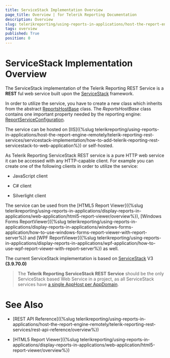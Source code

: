 ```yaml
---
title: ServiceStack Implementation Overview
page_title: Overview | for Telerik Reporting Documentation
description: Overview
slug: telerikreporting/using-reports-in-applications/host-the-report-engine-remotely/telerik-reporting-rest-services/servicestack-implementation/overview
tags: overview
published: True
position: 0
---
```


# ServiceStack Implementation Overview



The ServiceStack implementation of the Telerik Reporting REST Service is a __REST__ ful web service         built upon the  [ServiceStack](https://servicestack.net/)  framework.       

In order to utilize the service, you have to create a new class which inherits from the abstract            [ReportsHostBase](/reporting/api/Telerik.Reporting.Services.ServiceStack.ReportsHostBase)            class. The *ReportsHostBase*  class contains one important property needed by the reporting           engine:  [ReportServiceConfiguration](/reporting/api/Telerik.Reporting.Services.ServiceStack.ReportsHostBase#Telerik_Reporting_Services_ServiceStack_ReportsHostBase_ReportServiceConfiguration).         

The service can be hosted on [IIS]({%slug telerikreporting/using-reports-in-applications/host-the-report-engine-remotely/telerik-reporting-rest-services/servicestack-implementation/how-to-add-telerik-reporting-rest-servicestack-to-web-application%}) or self-hosted.         

As Telerik Reporting ServiceStack REST service is a pure HTTP web service it can be accessed           with any HTTP-capable client. For example you can create one of the following clients in order           to utilize the service:         

* JavaScript client

* C# client

* Silverlight client

The service can be used from the [HTML5 Report Viewer]({%slug telerikreporting/using-reports-in-applications/display-reports-in-applications/web-application/html5-report-viewer/overview%}),           [Windows Forms ReportViewer]({%slug telerikreporting/using-reports-in-applications/display-reports-in-applications/windows-forms-application/how-to-use-windows-forms-report-viewer-with-report-server%})           and [WPF ReportViewer]({%slug telerikreporting/using-reports-in-applications/display-reports-in-applications/wpf-application/how-to-use-wpf-report-viewer-with-report-server%}) as well.         

The current ServiceStack implementation is based on            [ServiceStack](https://servicestack.net/)            V3 __(3.9.70.0)__ 

> The  __Telerik Reporting ServiceStack REST Service__ should be the only ServiceStack based Web Service in a project, as all ServiceStack services have  [a single AppHost per AppDomain](              http://mono.servicestack.net/ServiceStack.Hello/#AppHost            ).           

# See Also

 

* [REST API Reference]({%slug telerikreporting/using-reports-in-applications/host-the-report-engine-remotely/telerik-reporting-rest-services/rest-api-reference/overview%})

 

* [HTML5 Report Viewer]({%slug telerikreporting/using-reports-in-applications/display-reports-in-applications/web-application/html5-report-viewer/overview%})

